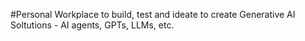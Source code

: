 #Personal Workplace to build, test and ideate to create Generative AI Soltutions - AI agents, GPTs, LLMs, etc.
